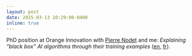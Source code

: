```yaml
---
layout: post
date: 2025-03-13 10:29:00-0400
inline: true
---
```


PhD position at Orange Innovation with [Pierre Nodet](https://scholar.google.com/citations?user=ido8qGEAAAAJ) and me: *Explaining “black box” AI algorithms through their training examples* ([en](https://orange.jobs/jobs/v3/offers/145586?lang=EN), [fr](https://orange.jobs/jobs/v3/offers/145586?lang=FR)).